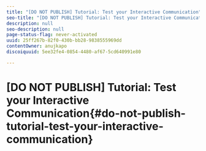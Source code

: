 ```yaml
---
title: "[DO NOT PUBLISH] Tutorial: Test your Interactive Communication"
seo-title: "[DO NOT PUBLISH] Tutorial: Test your Interactive Communication"
description: null
seo-description: null
page-status-flag: never-activated
uuid: 25ff267b-82f0-430b-bb28-9838555969dd
contentOwner: anujkapo
discoiquuid: 5ee32fe4-0854-4480-af67-5cd640991e80

---
```


# [DO NOT PUBLISH] Tutorial: Test your Interactive Communication{#do-not-publish-tutorial-test-your-interactive-communication}

